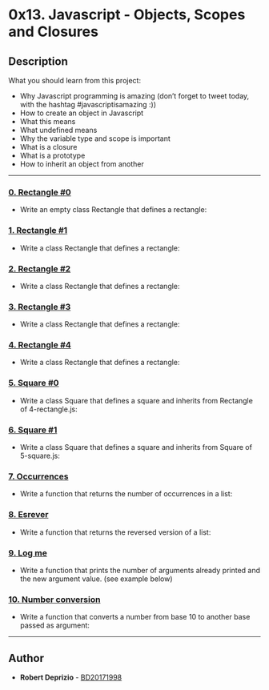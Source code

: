 # 0x13. Javascript - Objects, Scopes and Closures

## Description
What you should learn from this project:

* Why Javascript programming is amazing (don’t forget to tweet today, with the hashtag #javascriptisamazing :))
* How to create an object in Javascript
* What this means
* What undefined means 
* Why the variable type and scope is important
* What is a closure
* What is a prototype
* How to inherit an object from another

---

### [0. Rectangle #0](./0-rectangle.js)
* Write an empty class Rectangle that defines a rectangle:


### [1. Rectangle #1](./1-rectangle.js)
* Write a class Rectangle that defines a rectangle:


### [2. Rectangle #2](./2-rectangle.js)
* Write a class Rectangle that defines a rectangle:


### [3. Rectangle #3](./3-rectangle.js)
* Write a class Rectangle that defines a rectangle:


### [4. Rectangle #4](./4-rectangle.js)
* Write a class Rectangle that defines a rectangle:


### [5. Square #0](./5-square.js)
* Write a class Square that defines a square and inherits from Rectangle of 4-rectangle.js:


### [6. Square #1](./6-square.js)
* Write a class Square that defines a square and inherits from Square of 5-square.js:


### [7. Occurrences](./7-occurrences.js)
* Write a function that returns the number of occurrences in a list:


### [8. Esrever](./8-esrever.js)
* Write a function that returns the reversed version of a list:


### [9. Log me](./9-logme.js)
* Write a function that prints the number of arguments already printed and the new argument value. (see example below)


### [10. Number conversion](./10-converter.js)
* Write a function that converts a number from base 10 to another base passed as argument:

---

## Author
* **Robert Deprizio** - [BD20171998](https://github.com/BD20171998)